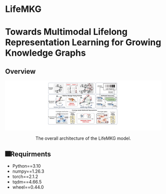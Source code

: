 # LifeMKG
# Towards Multimodal Lifelong Representation Learning for Growing Knowledge Graphs

## Overview

![image](https://github.com/hncps6/LifeMKG/blob/main/LifeMKG.jpg)




<p align="center"> The overall architecture of the LifeMKG model. </p >

## 🎆Requirments
- Python==3.10
- numpy==1.26.3
- torch==2.1.2
- tqdm==4.66.5
- wheel==0.44.0


```
